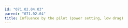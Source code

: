 ```yaml
---
id: "071.02.04.03"
parent: "071.02.04"
title: Influence by the pilot (power setting, low drag)
---
```

